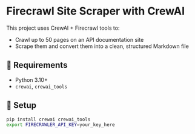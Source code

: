 # Firecrawl Site Scraper with CrewAI

This project uses CrewAI + Firecrawl tools to:
- Crawl up to 50 pages on an API documentation site
- Scrape them and convert them into a clean, structured Markdown file

## 🔧 Requirements

- Python 3.10+
- `crewai`, `crewai_tools`

## 🔑 Setup

```bash
pip install crewai crewai_tools
export FIRECRAWLER_API_KEY=your_key_here